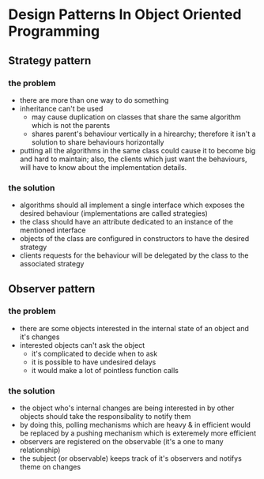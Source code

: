# Design Patterns In Object Oriented Programming

## Strategy pattern

### the problem

- there are more than one way to do something
- inheritance can't be used
  - may cause duplication on classes that share the same algorithm which is not the parents
  - shares parent's behaviour vertically in a hirearchy; therefore it isn't a solution to share behaviours horizontally
- putting all the algorithms in the same class could cause it to become big and
hard to maintain; also, the clients which just want the behaviours, will have to know about the implementation details.

### the solution

- algorithms should all implement a single interface which exposes the desired behaviour (implementations are called strategies)
- the class should have an attribute dedicated to an instance of the mentioned interface
- objects of the class are configured in constructors to have the desired strategy
- clients requests for the behaviour will be delegated by the class to the associated strategy

## Observer pattern

### the problem

- there are some objects interested in the internal state of an object and it's changes
- interested objects can't ask the object
  - it's complicated to decide when to ask
  - it is possible to have undesired delays
  - it would make a lot of pointless function calls

### the solution

- the object who's internal changes are being interested in by other objects should take the responsibality to notify them
- by doing this, polling mechanisms which are heavy & in efficient would be replaced by a pushing mechanism which is exteremely more efficient
- observers are registered on the observable (it's a one to many relationship)
- the subject (or observable) keeps track of it's observers and notifys theme on changes
